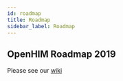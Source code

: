 ```yaml
---
id: roadmap
title: Roadmap
sidebar_label: Roadmap
---
```


## OpenHIM Roadmap 2019

Please see our [wiki](https://jembiprojects.jira.com/wiki/spaces/OHI/pages/edit-v2/679575553)
